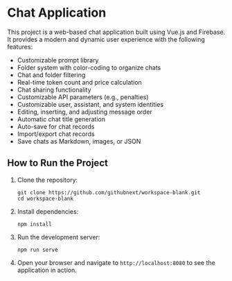 # Chat Application

This project is a web-based chat application built using Vue.js and Firebase. It provides a modern and dynamic user experience with the following features:

- Customizable prompt library
- Folder system with color-coding to organize chats
- Chat and folder filtering
- Real-time token count and price calculation
- Chat sharing functionality
- Customizable API parameters (e.g., penalties)
- Customizable user, assistant, and system identities
- Editing, inserting, and adjusting message order
- Automatic chat title generation
- Auto-save for chat records
- Import/export chat records
- Save chats as Markdown, images, or JSON

## How to Run the Project

1. Clone the repository:
   ```
   git clone https://github.com/githubnext/workspace-blank.git
   cd workspace-blank
   ```

2. Install dependencies:
   ```
   npm install
   ```

3. Run the development server:
   ```
   npm run serve
   ```

4. Open your browser and navigate to `http://localhost:8080` to see the application in action.
